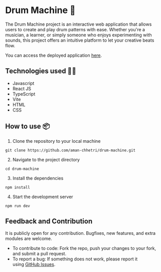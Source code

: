 # Drum Machine 🥁

The Drum Machine project is an interactive web application that allows users to create and play drum patterns with ease. Whether you're a musician, a learner, or simply someone who enjoys experimenting with sounds, this project offers an intuitive platform to let your creative beats flow.

You can access the deployed application [here](https://drum-machine-v0.netlify.app/).

## Technologies used 🧑‍💻

- Javascript
- React JS
- TypeScript
- Vite
- HTML
- CSS

## **How to use 📦**

1. Clone the repository to your local machine

```
git clone https://github.com/aman-chhetri/drum-machine.git
```

2. Navigate to the project directory

```
cd drum-machine
```

3. Install the dependencies

```
npm install
```

4. Start the development server

```
npm run dev
```

## Feedback and Contribution

It is publicly open for any contribution. Bugfixes, new features, and extra modules are welcome.

- To contribute to code: Fork the repo, push your changes to your fork, and submit a pull request.
- To report a bug: If something does not work, please report it using [GitHub Issues](https://github.com/aman-chhetri/drum-machine/issues).
